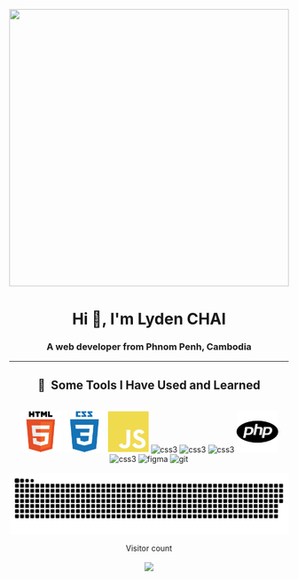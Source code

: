 <div id="" align="center">
      <img
        src=""
        width="100%"
        height="500"
        style="object-fit: cover"
      />
    </div>
    <h1 align="center">Hi 👋, I'm Lyden CHAI</h1>
    <h3 align="center">A web developer from Phnom Penh, Cambodia</h3>
    <hr />
    <h2 align="center">🚀 &nbsp;Some Tools I Have Used and Learned</h2>
    <div align="center">
      <br />
      <div align="center">
        <img
          src="https://raw.githubusercontent.com/devicons/devicon/master/icons/html5/html5-original-wordmark.svg"
          alt="html5"
          width="75"
          height="75"
        />
        <img
          src="https://raw.githubusercontent.com/devicons/devicon/1119b9f84c0290e0f0b38982099a2bd027a48bf1/icons/css3/css3-plain-wordmark.svg"
          alt="css3"
          width="75"
          height="75"
        />
        <img
          src="https://raw.githubusercontent.com/devicons/devicon/1119b9f84c0290e0f0b38982099a2bd027a48bf1/icons/javascript/javascript-plain.svg"
          alt="css3"
          width="75"
          height="75"
        />
        <img
          src="https://upload.wikimedia.org/wikipedia/commons/thumb/c/cf/Angular_full_color_logo.svg/2048px-Angular_full_color_logo.svg.png"
          alt="css3"
          width="75"
          height="75"
        />
        <img
          src="https://upload.wikimedia.org/wikipedia/commons/thumb/9/95/Vue.js_Logo_2.svg/2367px-Vue.js_Logo_2.svg.png"
          alt="css3"
          width="75"
          height="75"
        />
            <img
          src="https://upload.wikimedia.org/wikipedia/commons/thumb/a/ae/Nuxt_logo.svg/2560px-Nuxt_logo.svg.png"
          alt="css3"
          width="75"
          height="75"
        />
        <img
          src="https://raw.githubusercontent.com/devicons/devicon/1119b9f84c0290e0f0b38982099a2bd027a48bf1/icons/php/php-plain.svg"
          alt="css3"
          width="75"
          height="75"
        />
        <img
          src="https://upload.wikimedia.org/wikipedia/commons/thumb/9/9a/Laravel.svg/985px-Laravel.svg.png"
          alt="css3"
          width="75"
          height="75"
        />
        <img
          src="https://www.vectorlogo.zone/logos/figma/figma-icon.svg"
          alt="figma"
          width="75"
          height="75"
        />
        <img
          src="https://www.vectorlogo.zone/logos/git-scm/git-scm-icon.svg"
          alt="git"
          width="75"
          height="75"
        />
      </div>
    </div>
    <br />
    <a href=#><img src="contributions.svg"></a>
    <p align="center"> 
  Visitor count<br><br>
  <img src="https://profile-counter.glitch.me/sreypheasin/count.svg" />
</p>

